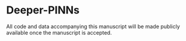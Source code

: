 # Deeper-PINNs
All code and data accompanying this manuscript will be made publicly available once the manuscript is accepted.
